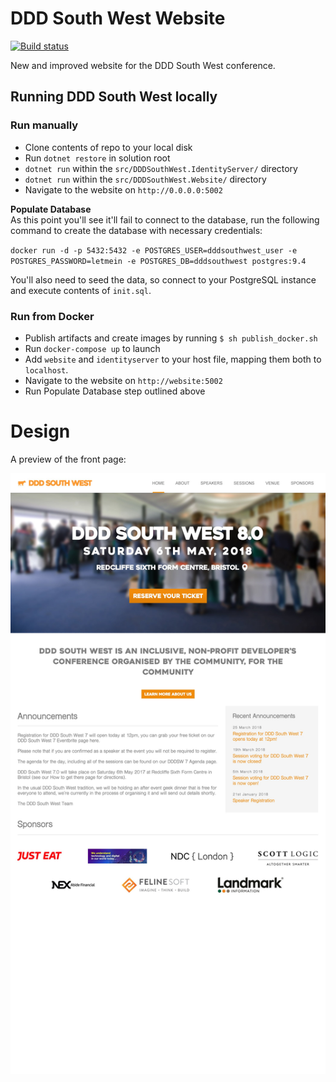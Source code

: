 # DDD South West Website

[![Build status](https://ci.appveyor.com/api/projects/status/bq2h8brn3j1omihq?svg=true)](https://ci.appveyor.com/project/DDDSW/dddsouthwest-web)

New and improved website for the DDD South West conference.

## Running DDD South West locally

### Run manually

- Clone contents of repo to your local disk
- Run `dotnet restore` in solution root
- `dotnet run` within the `src/DDDSouthWest.IdentityServer/` directory
- `dotnet run` within the `src/DDDSouthWest.Website/` directory
- Navigate to the website on `http://0.0.0.0:5002`

**Populate Database**  
As this point you'll see it'll fail to connect to the database, run the following command to create the database with necessary credentials:

`docker run -d -p 5432:5432 -e POSTGRES_USER=dddsouthwest_user -e POSTGRES_PASSWORD=letmein -e POSTGRES_DB=dddsouthwest postgres:9.4`

You'll also need to seed the data, so connect to your PostgreSQL instance and execute contents of `init.sql`.

### Run from Docker

- Publish artifacts and create images by running `$ sh publish_docker.sh`
- Run `docker-compose up` to launch
- Add `website` and `identityserver` to your host file, mapping them both to `localhost`. 
- Navigate to the website on `http://website:5002`
- Run Populate Database step outlined above

# Design

A preview of the front page:

![preview](./preview.jpg)